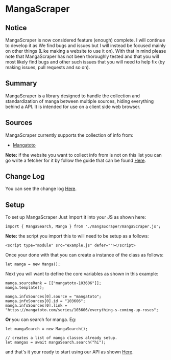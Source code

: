 # MangaScraper

## Notice
MangaScraper is now considered feature (enough) complete. I will continue to develop it as  We find bugs and issues but I will instead be focused mainly on other things (Like making a website to use it on). With that in mind please note that MangaScraper has not been thoroughly tested and that you will most likely find bugs and other such issues that you will  need to help fix (by making issues, pull requests and so on). 

## Summary
MangaScraper is a library designed to handle the collection and standardization of manga between multiple sources, hiding everything behind a API. It is intended for use on a client side web browser.

## Sources
MangaScraper currently supports the collection of info from:

 - [Mangatoto](mangatoto.com)

**Note:** if the website you want to collect info from is not on this list you can go write a fetcher for it by follow the guide that can be found [Here](mangaScraper/Docs/Making%20Fetchers.md).

## Change Log

You can see the change log [Here](mangaScraper/Docs/ChangeLog.md).

## Setup 
To set up MangaScraper Just Import it into your JS as shown here:
```
import { MangaSearch, Manga } from './mangaScraper/mangaScraper.js';
```
**Note:** the script you import this to will need to be setup as a follows: 
```
<script type="module" src="example.js" defer=""></script>
```

Once your done with that you can create a instance of the class as follows:
```
let manga = new Manga();
```

Next you will want to define the core variables as shown in this example:
```
manga.sourceRank = [["mangatoto-103606"]];
manga.template();

manga.infoSources[0].source = "mangatoto";
manga.infoSources[0].id = "103606";
manga.infoSources[0].link = "https://mangatoto.com/series/103606/everything-s-coming-up-roses";
```
**Or** you can search for manga. Eg:
```
let mangaSearch = new MangaSearch();

// creates a list of manga classes already setup.
let mangas = await mangaSearch.search("hi");
```
and that's it your ready to start using our API as shown [Here](mangaScraper/Docs/API.md).

